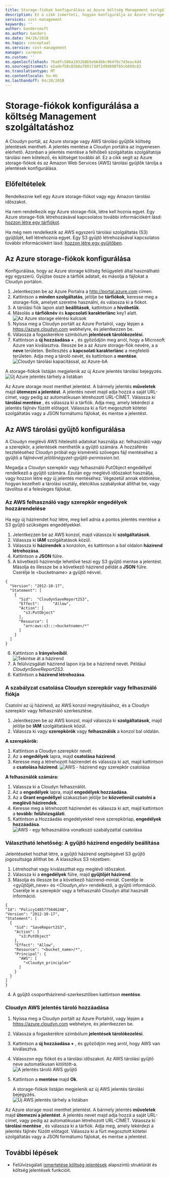 ```yaml
---
title: Storage-fiókok konfigurálása az Azure költség Management szolgáltatáshoz |} Microsoft Docs
description: Ez a cikk ismerteti, hogyan konfigurálja az Azure storage-fiókok és AWS tárolási gyűjtők Azure költség Management.
services: cost-management
keywords: ''
author: bandersmsft
ms.author: banders
ms.date: 04/26/2018
ms.topic: conceptual
ms.service: cost-management
manager: carmonm
ms.custom: ''
ms.openlocfilehash: 76a9fc586a1932b8b5e664b6c964f0c7d3eac4d4
ms.sourcegitcommit: e2adef58c03b0a780173df2d988907b5cb809c82
ms.translationtype: MT
ms.contentlocale: hu-HU
ms.lasthandoff: 04/28/2018
---
```

# <a name="configure-storage-accounts-for-cost-management"></a>Storage-fiókok konfigurálása a költség Management szolgáltatáshoz

<!--- intent: As a Cost Management user, I want to configure Cost Management to use my cloud service provider storage account to store my reports. -->

A Cloudyn portál, az Azure storage vagy AWS tárolási gyűjtők költség jelentések mentheti. A jelentés mentése a Cloudyn portálra az ingyenesen elérhető. Azonban a jelentés mentése a felhőbeli szolgáltatás szolgáltatója tárolási nem kötelező, és költséget további áll. Ez a cikk segít az Azure storage-fiókok és az Amazon Web Services (AWS) tárolási gyűjtők tárolja a jelentések konfigurálása.

## <a name="prerequisites"></a>Előfeltételek

Rendelkeznie kell egy Azure storage-fiókot vagy egy Amazon tárolási időszakot.

Ha nem rendelkezik egy Azure storage-fiók, létre kell hoznia egyet. Egy Azure storage-fiók létrehozásával kapcsolatos további információkért lásd: [hozzon létre egy tárfiókot](../storage/common/storage-create-storage-account.md#create-a-storage-account).

Ha még nem rendelkezik az AWS egyszerű tárolási szolgáltatás (S3) gyűjtőjét, kell létrehoznia egyet. Egy S3 gyűjtő létrehozásával kapcsolatos további információkért lásd: [hozzon létre egy gyűjtőben](https://docs.aws.amazon.com/AmazonS3/latest/gsg/CreatingABucket.html).

## <a name="configure-your-azure-storage-account"></a>Az Azure storage-fiókok konfigurálása

Konfigurálása, hogy az Azure storage költség felügyeleti által használható egy egyszerű. Gyűjtse össze a tárfiók adatait, és másolja a fájlokat a Cloudyn portálon.

1. Jelentkezzen be az Azure Portalra a http://portal.azure.com címen.
2. Kattintson a **minden szolgáltatás**, jelölje be **tárfiókok**, keresse meg a storage-fiók, amelyet szeretne használni, és válassza ki a fiókot.
3. A tárolási fiók lapon alatt **beállítások**, kattintson a **hívóbetűk**.
4. Másolás a **tárfióknév** és **kapcsolati karakterlánc** key1 alatt.  
![Az Azure storage elérési kulcsok](./media/storage-accounts/azure-storage-access-keys.png)  
5. Nyissa meg a Cloudyn portált az Azure Portalról, vagy lépjen a https://azure.cloudyn.com webhelyre, és jelentkezzen be.
6. Válassza a fogaskerékre szimbólum **jelentések tárolókezelési**.
7. Kattintson a **új hozzáadása +** , és győződjön meg arról, hogy a Microsoft Azure van kiválasztva. Illessze be a az Azure storage-fiók nevére, a a **neve** területen. Beillesztés a **kapcsolati karakterlánc** a megfelelő területen. Adja meg a tároló nevét, és kattintson a **mentése**.  
![Cloudyn tárolási kapacitással, az Azure-bA](./media/storage-accounts/azure-cloudyn-storage.png)

  A storage-fiókok listáján megjelenik az új Azure jelentés tárolási bejegyzés.  
    ![Új Azure jelentés tárhely a listában](./media/storage-accounts/azure-storage-entry.png)


Az Azure storage most menthet jelentést. A bármely jelentés **műveletek** majd **ütemezni a jelentést**. A jelentés nevet majd adja hozzá a saját URL-címet, vagy pedig az automatikusan létrehozott URL-CÍMÉT. Válassza ki **tárolási mentése** , és válassza ki a tárfiók. Adja meg, amely lekérdezi a jelentés fájlnév fűzött előtagot. Válassza ki a fürt megosztott kötetei szolgáltatás vagy a JSON formátumú fájlokat, és mentse a jelentést.

## <a name="configure-an-aws-storage-bucket"></a>Az AWS tárolási gyűjtő konfigurálása

A Cloudyn meglévő AWS hitelesítő adatokat használja az: felhasználó vagy a szerepkör, a jelentések menthetők a gyűjtő számára. A hozzáférés teszteléséhez Cloudyn próbál egy kisméretű szöveges fájl mentéséhez a gyűjtő a fájlnévvel _jelölőnégyzet-gyűjtő-permission.txt_.

Megadja a Cloudyn szerepkör vagy felhasználó PutObject engedéllyel rendelkező a gyűjtő számára. Ezután egy meglévő időszakot használja, vagy hozzon létre egy új jelentés mentéséhez. Végezetül annak eldöntése, hogyan kezelheti a tárolási osztály, életciklus szabályokat állíthat be, vagy távolítsa el a felesleges fájlokat.

###  <a name="assign-permissions-to-your-aws-user-or-role"></a>Az AWS felhasználó vagy szerepkör engedélyek hozzárendelése

Ha egy új házirendet hoz létre, meg kell adnia a pontos jelentés mentése a S3 gyűjtő szükséges engedélyekkel.

1. Jelentkezzen be az AWS konzol, majd válassza ki **szolgáltatások**.
2. Válassza ki **IAM** szolgáltatások közül.
3. Válassza ki **házirendek** a konzolon, és kattintson a bal oldalon **házirend létrehozása**.
4. Kattintson a **JSON** fülre.
5. A következő házirendje lehetővé teszi egy S3 gyűjtő mentse a jelentést. Másolja és illessze be a következő házirend példát a **JSON** fülre. Cserélje le &lt;bucketname&gt; a gyűjtő névvel.

  ```
{
    "Version": "2012-10-17",
    "Statement": [
      {
        "Sid":  "CloudynSaveReport2S3",
        "Effect":      "Allow",
        "Action": [
          "s3:PutObject"
        ],
        "Resource": [
          "arn:aws:s3:::<bucketname>/*"
        ]
      }
    ]
}
```

6. Kattintson a **Irányelveiből**.  
    ![Tekintse át a házirend](./media/storage-accounts/aws-policy.png)  
7. A felülvizsgálati házirend lapon írja be a házirend nevét. Például _CloudynSaveReport2S3_.
8. Kattintson a **házirend létrehozása**.

### <a name="attach-the-policy-to-a-cloudyn-role-or-user-in-your-account"></a>A szabályzat csatolása Cloudyn szerepkör vagy felhasználó fiókja

Csatolni az új házirend, az AWS konzol megnyitásához, és a Cloudyn szerepkör vagy felhasználó szerkesztése.

1. Jelentkezzen be az AWS konzol, majd válassza ki **szolgáltatások**, majd jelölje be **IAM** szolgáltatások közül.
2. Válassza ki vagy **szerepkörök** vagy **felhasználók** a konzol bal oldalán.

**A szerepkörök:**

  1. Kattintson a Cloudyn szerepkör nevét.
  2. Az a **engedélyek** lapra, majd **csatolása házirend**.
  3. Keresse meg a létrehozott házirendet és válassza ki azt, majd kattintson a **csatolása házirend**.
    ![AWS - házirend egy szerepkör csatolása](./media/storage-accounts/aws-attach-policy-role.png)

**A felhasználók számára:**

1. Válassza ki a Cloudyn felhasználót.
2. Az a **engedélyek** lapra, majd **engedélyek hozzáadása**.
3. Az a **Grant engedéllyel** szakaszban jelölje be **közvetlenül csatolni a meglévő házirendek**.
4. Keresse meg a létrehozott házirendet és válassza ki azt, majd kattintson a **tovább: felülvizsgálati**.
5. Kattintson a Hozzáadás engedélyekkel neve szerepkörlap, **engedélyek hozzáadása**.  
    ![AWS - egy felhasználóra vonatkozó szabályzattal csatolása](./media/storage-accounts/aws-attach-policy-user.png)


### <a name="optional-set-permission-with-bucket-policy"></a>Választható lehetőség: A gyűjtő házirend engedély beállítása

Jelentéseket hozhat létre, a gyűjtő házirend segítségével S3 gyűjtő jogosultsága állíthat be. A klasszikus S3 nézetben:

1. Létrehozhat vagy kiválaszthat egy meglévő időszakot.
2. Válassza ki a **engedélyek** fülre, majd **gyűjtőjét házirend**.
3. Másolja és illessze be a következő házirend-mintát. Cserélje le &lt;gyűjtőjét\_neve&gt; és &lt;Cloudyn\_elv&gt; rendelkező, a gyűjtő információ. Cserélje le a szerepkör vagy a felhasználó Cloudyn által használt információ.

  ```
{
  "Id": "Policy1485775646248",
  "Version": "2012-10-17",
  "Statement": [
    {
      "Sid": "SaveReport2S3",
      "Action": [
        "s3:PutObject"
      ],
      "Effect": "Allow",
      "Resource": "<bucket_name>/*",
      "Principal": {
        "AWS": [
          "<Cloudyn_principle>"
        ]
      }
    }
  ]
}
```

4. A gyűjtő csoportházirend-szerkesztőben kattintson **mentése**.

### <a name="add-aws-report-storage-to-cloudyn"></a>Cloudyn AWS jelentés tároló hozzáadása

1. Nyissa meg a Cloudyn portált az Azure Portalról, vagy lépjen a https://azure.cloudyn.com webhelyre, és jelentkezzen be.
2. Válassza a fogaskerékre szimbólum **jelentések tárolókezelési**.
3. Kattintson a **új hozzáadása +** , és győződjön meg arról, hogy AWS van kiválasztva.
4. Válasszon egy fiókot és a tárolási időszakot. Az AWS tárolási gyűjtő neve automatikusan kitöltött-a.  
    ![A jelentés tároló AWS gyűjtő](./media/storage-accounts/aws-cloudyn-storage.png)  
5. Kattintson a **mentése** majd **Ok**.

    A storage-fiókok listáján megjelenik az új AWS jelentés tárolási bejegyzés.  
    ![Új AWS jelentés tárhely a listában](./media/storage-accounts/aws-storage-entry.png)


Az Azure storage most menthet jelentést. A bármely jelentés **műveletek** majd **ütemezni a jelentést**. A jelentés nevet majd adja hozzá a saját URL-címet, vagy pedig az automatikusan létrehozott URL-CÍMÉT. Válassza ki **tárolási mentése** , és válassza ki a tárfiók. Adja meg, amely lekérdezi a jelentés fájlnév fűzött előtagot. Válassza ki a fürt megosztott kötetei szolgáltatás vagy a JSON formátumú fájlokat, és mentse a jelentést.

## <a name="next-steps"></a>További lépések

- Felülvizsgálati [ismertetése költség jelentések](understanding-cost-reports.md) alapszintű struktúrát és költség jelentések funkcióit.
